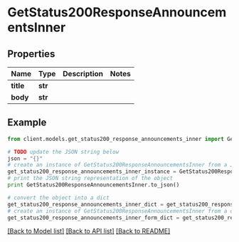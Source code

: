 # GetStatus200ResponseAnnouncementsInner

## Properties

Name | Type | Description | Notes
------------ | ------------- | ------------- | -------------
**title** | **str** |  |
**body** | **str** |  |

## Example

```python
from client.models.get_status200_response_announcements_inner import GetStatus200ResponseAnnouncementsInner

# TODO update the JSON string below
json = "{}"
# create an instance of GetStatus200ResponseAnnouncementsInner from a JSON string
get_status200_response_announcements_inner_instance = GetStatus200ResponseAnnouncementsInner.from_json(json)
# print the JSON string representation of the object
print GetStatus200ResponseAnnouncementsInner.to_json()

# convert the object into a dict
get_status200_response_announcements_inner_dict = get_status200_response_announcements_inner_instance.to_dict()
# create an instance of GetStatus200ResponseAnnouncementsInner from a dict
get_status200_response_announcements_inner_form_dict = get_status200_response_announcements_inner.from_dict(get_status200_response_announcements_inner_dict)
```

[[Back to Model list]](../README.md#documentation-for-models) [[Back to API list]](../README.md#documentation-for-api-endpoints) [[Back to README]](../README.md)
